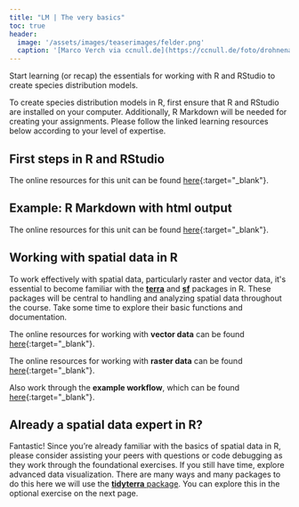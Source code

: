 ```yaml
---
title: "LM | The very basics"
toc: true
header:
  image: '/assets/images/teaserimages/felder.png'
  caption: '[Marco Verch via ccnull.de](https://ccnull.de/foto/drohnenaufnahme-von-landwirtschaftlichen-feldern-mit-geometrischen-mustern/1105470). [CC-BY 2.0](https://creativecommons.org/licenses/by/2.0/de/). Image cropped.'
---
```


Start learning (or recap) the essentials for working with R and RStudio to create species distribution models.

<!--more-->

To create species distribution models in R, first ensure that R and RStudio are installed on your computer. Additionally, R Markdown will be needed for creating your assignments. Please follow the linked learning resources below according to your level of expertise.
## First steps in R and RStudio

The online resources for this unit can be found [here](https://geomoer.github.io/moer-base-r/unit01/unit01-01_Intro.html){:target="_blank"}.

## Example: R Markdown with html output

The online resources for this unit can be found [here](https://geomoer.github.io/moer-bsc-project-seminar-SDM/unit01/unit01-03_Rmd_html.html){:target="_blank"}.

## Working with spatial data in R
To work effectively with spatial data, particularly raster and vector data, it's essential to become familiar with the [**terra**]( https://cran.r-project.org/package=terra) and [**sf**]( https://r-spatial.github.io/sf/) packages in R. These packages will be central to handling and analyzing spatial data throughout the course. Take some time to explore their basic functions and documentation.

The online resources for working with **vector data** can be found [here]( https://geomoer.github.io/moer-bsc-project-seminar-SDM/unit03/unit03-02_vector_data.html){:target="_blank"}.

The online resources for working with **raster data** can be found [here]( https://geomoer.github.io/moer-bsc-project-seminar-SDM/unit03/unit03-03_raster_data.html){:target="_blank"}.

Also work through the **example workflow**, which can be found [here]( https://geomoer.github.io/moer-bsc-project-seminar-SDM/unit03/unit03-05_example_SpatialDataProcessing.html){:target="_blank"}.

## Already a spatial data expert in R?
Fantastic! Since you’re already familiar with the basics of spatial data in R, please consider assisting your peers with questions or code debugging as they work through the foundational exercises. If you still have time, explore advanced data visualization. There are many ways and many packages to do this here we will use the [**tidyterra** package]( https://dieghernan.github.io/tidyterra/). You can explore this in the optional exercise on the next page.
